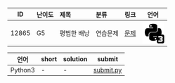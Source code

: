 | ID | 난이도 | 제목 | 분류 | 링크 | 언어 |
| -- | ---- | :-- | :-- | --- | --- |
| 12865 | G5 | 평범한 배낭 | 연습문제 | [문제](https://www.acmicpc.net/problem/12865) | [![python3](/assets/python3.svg)](/solutions/%5BG5%5D12865%20평범한%20배낭/submit.py)  |

| 언어 | short | solution | submit |
| --- | ----- | -------- | ------ |
| Python3 | - | - | [submit.py](submit.py) |
